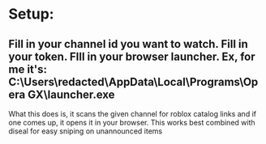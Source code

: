 # Setup: #
Fill in your channel id you want to watch.
Fill in your token.
FIll in your browser launcher. Ex, for me it's: C:\Users\redacted\AppData\Local\Programs\Opera GX\launcher.exe
---
What this does is, it scans the given channel for roblox catalog links and if one comes up, it opens it in your browser. This works best combined with diseal for easy sniping on unannounced items
